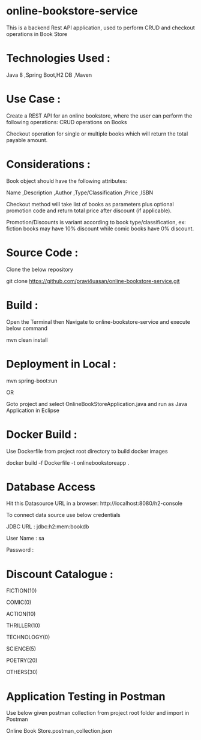 # online-bookstore-service
This is a backend Rest API application, used to perform CRUD and checkout operations in Book Store
# Technologies Used :
Java 8 ,Spring Boot,H2 DB ,Maven

# Use Case :

Create a REST API for an online bookstore, where the user can perform the following operations:
CRUD operations on Books 

Checkout operation for single or multiple books which will return the total payable amount.
# Considerations :
Book object should have the following attributes:

Name ,Description ,Author ,Type/Classification ,Price ,ISBN

Checkout method will take list of books as parameters plus optional promotion code and return total price after discount (if applicable).

Promotion/Discounts is variant according to book type/classification, ex: fiction books may have 10% discount while comic books have 0% discount.

# Source Code :

Clone the below repository 

git clone https://github.com/pravi4uasan/online-bookstore-service.git

# Build :
Open the Terminal then Navigate to online-bookstore-service and execute below command

mvn clean install

# Deployment in Local :

mvn spring-boot:run

   OR 
   
Goto project and select OnlineBookStoreApplication.java and run as Java Application in Eclipse

# Docker Build :

Use Dockerfile from project root directory to build docker images

docker build -f Dockerfile -t onlinebookstoreapp .

# Database Access

Hit this Datasource URL in a browser: http://localhost:8080/h2-console

To connect data source use below credentials

JDBC URL : jdbc:h2:mem:bookdb

User Name : sa

Password :

# Discount Catalogue :
FICTION(10)

COMIC(0)

ACTION(10)

THRILLER(10)

TECHNOLOGY(0)

SCIENCE(5)

POETRY(20)

OTHERS(30)

# Application Testing in Postman

Use below given postman collection from project root folder and import in Postman

Online Book Store.postman_collection.json




